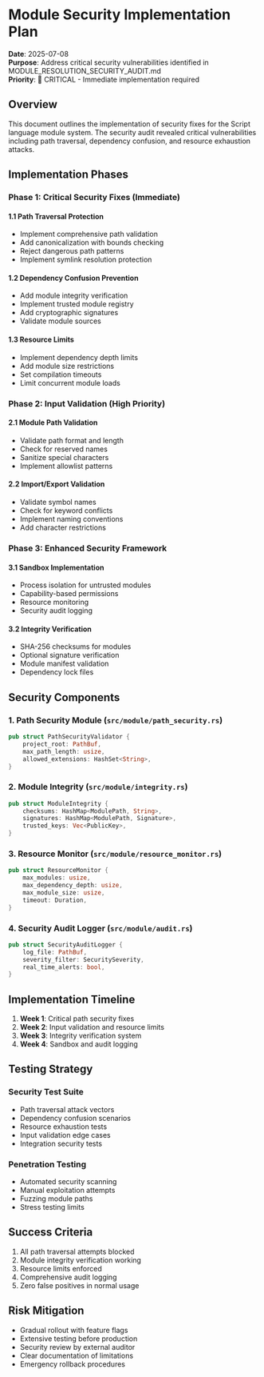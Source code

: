 # Module Security Implementation Plan

**Date**: 2025-07-08  
**Purpose**: Address critical security vulnerabilities identified in MODULE_RESOLUTION_SECURITY_AUDIT.md  
**Priority**: 🚨 CRITICAL - Immediate implementation required

## Overview

This document outlines the implementation of security fixes for the Script language module system. The security audit revealed critical vulnerabilities including path traversal, dependency confusion, and resource exhaustion attacks.

## Implementation Phases

### Phase 1: Critical Security Fixes (Immediate)

#### 1.1 Path Traversal Protection
- Implement comprehensive path validation
- Add canonicalization with bounds checking
- Reject dangerous path patterns
- Implement symlink resolution protection

#### 1.2 Dependency Confusion Prevention
- Add module integrity verification
- Implement trusted module registry
- Add cryptographic signatures
- Validate module sources

#### 1.3 Resource Limits
- Implement dependency depth limits
- Add module size restrictions
- Set compilation timeouts
- Limit concurrent module loads

### Phase 2: Input Validation (High Priority)

#### 2.1 Module Path Validation
- Validate path format and length
- Check for reserved names
- Sanitize special characters
- Implement allowlist patterns

#### 2.2 Import/Export Validation
- Validate symbol names
- Check for keyword conflicts
- Implement naming conventions
- Add character restrictions

### Phase 3: Enhanced Security Framework

#### 3.1 Sandbox Implementation
- Process isolation for untrusted modules
- Capability-based permissions
- Resource monitoring
- Security audit logging

#### 3.2 Integrity Verification
- SHA-256 checksums for modules
- Optional signature verification
- Module manifest validation
- Dependency lock files

## Security Components

### 1. Path Security Module (`src/module/path_security.rs`)
```rust
pub struct PathSecurityValidator {
    project_root: PathBuf,
    max_path_length: usize,
    allowed_extensions: HashSet<String>,
}
```

### 2. Module Integrity (`src/module/integrity.rs`)
```rust
pub struct ModuleIntegrity {
    checksums: HashMap<ModulePath, String>,
    signatures: HashMap<ModulePath, Signature>,
    trusted_keys: Vec<PublicKey>,
}
```

### 3. Resource Monitor (`src/module/resource_monitor.rs`)
```rust
pub struct ResourceMonitor {
    max_modules: usize,
    max_dependency_depth: usize,
    max_module_size: usize,
    timeout: Duration,
}
```

### 4. Security Audit Logger (`src/module/audit.rs`)
```rust
pub struct SecurityAuditLogger {
    log_file: PathBuf,
    severity_filter: SecuritySeverity,
    real_time_alerts: bool,
}
```

## Implementation Timeline

1. **Week 1**: Critical path security fixes
2. **Week 2**: Input validation and resource limits
3. **Week 3**: Integrity verification system
4. **Week 4**: Sandbox and audit logging

## Testing Strategy

### Security Test Suite
- Path traversal attack vectors
- Dependency confusion scenarios
- Resource exhaustion tests
- Input validation edge cases
- Integration security tests

### Penetration Testing
- Automated security scanning
- Manual exploitation attempts
- Fuzzing module paths
- Stress testing limits

## Success Criteria

1. All path traversal attempts blocked
2. Module integrity verification working
3. Resource limits enforced
4. Comprehensive audit logging
5. Zero false positives in normal usage

## Risk Mitigation

- Gradual rollout with feature flags
- Extensive testing before production
- Security review by external auditor
- Clear documentation of limitations
- Emergency rollback procedures